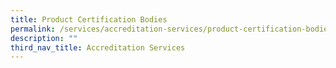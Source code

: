 ```yaml
---
title: Product Certification Bodies
permalink: /services/accreditation-services/product-certification-bodies/
description: ""
third_nav_title: Accreditation Services
---
```

